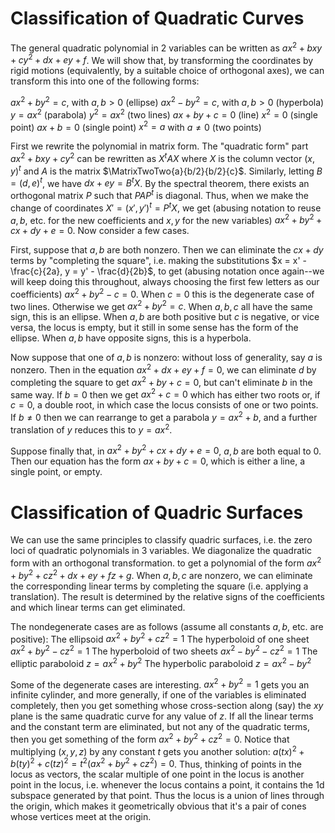# Classification of Quadratic Curves
The general quadratic polynomial in $2$ variables can be written as $ax^2 + bxy + cy^2 + dx + ey + f$. We will show that, by transforming the coordinates by rigid motions (equivalently, by a suitable choice of orthogonal axes), we can transform this into one of the following forms:

$ax^2 + by^2 = c$, with $a, b > 0$ (ellipse)
$ax^2 - by^2 = c$, with $a, b > 0$ (hyperbola)
$y = ax^2$ (parabola)
$y^2 = ax^2$ (two lines)
$ax + by + c = 0$ (line)
$x^2 = 0$ (single point)
$ax + b = 0$ (single point)
$x^2 = a$ with $a \neq 0$ (two points)

First we rewrite the polynomial in matrix form. The "quadratic form" part $ax^2 + bxy + cy^2$ can be rewritten as $X^t AX$ where $X$ is the column vector $(x, y)^t$ and $A$ is the matrix $\MatrixTwoTwo{a}{b/2}{b/2}{c}$. Similarly, letting $B = (d, e)^t$, we have $dx + ey = B^tX$. By the spectral theorem, there exists an orthogonal matrix $P$ such that $PAP^t$ is diagonal. Thus, when we make the change of coordinates $X' = (x', y')^t = P^t X$, we get (abusing notation to reuse $a, b,$ etc. for the new coefficients and $x, y$ for the new variables) $ax^2 + by^2 + cx + dy + e = 0$. Now consider a few cases. 

First, suppose that $a, b$ are both nonzero. Then we can eliminate the $cx + dy$ terms by "completing the square", i.e. making the substitutions $x = x' - \frac{c}{2a}, y = y' - \frac{d}{2b}$, to get (abusing notation once again--we will keep doing this throughout, always choosing the first few letters as our coefficients) $ax^2 + by^2 - c = 0$. When $c = 0$ this is the degenerate case of two lines. Otherwise we get $ax^2 + by^2 = c$. When $a, b, c$ all have the same sign, this is an ellipse. When $a, b$ are both positive but $c$ is negative, or vice versa, the locus is empty, but it still in some sense has the form of the ellipse. When $a, b$ have opposite signs, this is a hyperbola. 

Now suppose that one of $a, b$ is nonzero: without loss of generality, say $a$ is nonzero. Then in the equation $ax^2 + dx + ey + f = 0$, we can eliminate $d$ by completing the square to get $ax^2 + by + c = 0$, but can't eliminate $b$ in the same way. If $b = 0$ then we get $ax^2 + c = 0$ which has either two roots or, if $c = 0$, a double root, in which case the locus consists of one or two points. If $b \neq 0$ then we can rearrange to get a parabola $y = ax^2 + b$, and a further translation of $y$ reduces this to $y = ax^2$. 

Suppose finally that, in $ax^2 + by^2 + cx + dy + e = 0$, $a, b$ are both equal to $0$. Then our equation has the form $ax + by + c =0$, which is either a line, a single point, or empty. 

# Classification of Quadric Surfaces
We can use the same principles to classify quadric surfaces, i.e. the zero loci of quadratic polynomials in $3$ variables. We diagonalize the quadratic form with an orthogonal transformation. to get a polynomial of the form $ax^2 + by^2 + cz^2 + dx + ey + fz + g$. When $a, b, c$ are nonzero, we can eliminate the corresponding linear terms by completing the square (i.e. applying a translation). The result is determined by the relative signs of the coefficients and which linear terms can get eliminated. 

The nondegenerate cases are as follows (assume all constants $a, b,$ etc. are positive):
The ellipsoid $ax^2 + by^2 + cz^2 = 1$
The hyperboloid of one sheet $ax^2 + by^2 - cz^2 = 1$
The hyperboloid of two sheets $ax^2 - by^2 - cz^2 = 1$
The elliptic paraboloid $z = ax^2 + by^2$
The hyperbolic paraboloid $z = ax^2 - by^2$

Some of the degenerate cases are interesting. $ax^2 + by^2 = 1$ gets you an infinite cylinder, and more generally, if one of the variables is eliminated completely, then you get something whose cross-section along (say) the $xy$ plane is the same quadratic curve for any value of $z$. If all the linear terms and the constant term are eliminated, but not any of the quadratic terms, then you get something of the form $ax^2 + by^2 + cz^2 = 0$. Notice that multiplying $(x, y, z)$ by any constant $t$ gets you another solution: $a(tx)^2 + b(ty)^2 + c(tz)^2 = t^2(ax^2 + by^2 + cz^2) = 0$. Thus, thinking of points in the locus as vectors, the scalar multiple of one point in the locus is another point in the locus, i.e. whenever the locus contains a point, it contains the 1d subspace generated by that point. Thus the locus is a union of lines through the origin, which makes it geometrically obvious that it's a pair of cones whose vertices meet at the origin. 

